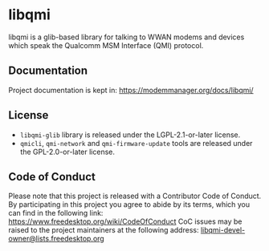 <!--
SPDX-License-Identifier: GPL-2.0-or-later

Copyright (C) 2013 Aleksander Morgado <aleksander@aleksander.es>
-->

# libqmi

libqmi is a glib-based library for talking to WWAN modems and devices which
speak the Qualcomm MSM Interface (QMI) protocol.

## Documentation

Project documentation is kept in:
https://modemmanager.org/docs/libqmi/

## License

* `libqmi-glib` library is released under the LGPL-2.1-or-later license.
* `qmicli`, `qmi-network` and `qmi-firmware-update` tools are released under the
  GPL-2.0-or-later license.

## Code of Conduct

Please note that this project is released with a Contributor Code of Conduct.
By participating in this project you agree to abide by its terms, which you can
find in the following link:
https://www.freedesktop.org/wiki/CodeOfConduct
CoC issues may be raised to the project maintainers at the following address:
libqmi-devel-owner@lists.freedesktop.org
